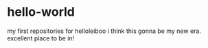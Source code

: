 # hello-world
my first repositories for helloleiboo
i think this gonna be my new era. excellent place to be in!
